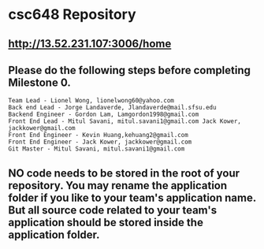 # csc648 Repository

## http://13.52.231.107:3006/home

## Please do the following steps before completing Milestone 0.

```
Team Lead - Lionel Wong, lionelwong60@yahoo.com  
Back end Lead - Jorge Landaverde, Jlandaverde@mail.sfsu.edu
Backend Engineer - Gordon Lam, Lamgordon1998@gmail.com
Front End Lead - Mitul Savani, mitul.savani1@gmail.com Jack Kower, jackkower@gmail.com
Front End Engineer - Kevin Huang,kehuang2@gmail.com
Front End Engineer - Jack Kower, jackkower@gmail.com
Git Master - Mitul Savani, mitul.savani1@gmail.com
```

## NO code needs to be stored in the root of your repository. You may rename the application folder if you like to your team's application name. But all source code related to your team's application should be stored inside the application folder.


